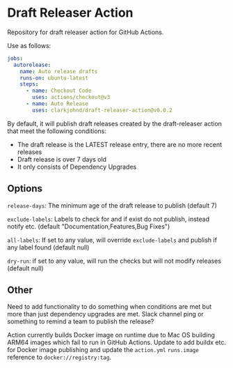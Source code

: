 # Draft Releaser Action

Repository for draft releaser action for GitHub Actions.

Use as follows:

```yaml
jobs:
  autorelease:
    name: Auto release drafts
    runs-on: ubuntu-latest
    steps:
      - name: Checkout Code
        uses: actions/checkout@v3
      - name: Auto Release
        uses: clarkjohnd/draft-releaser-action@v0.0.2
```

By default, it will publish draft releases created by the draft-releaser action that meet the following conditions:

- The draft release is the LATEST release entry, there are no more recent releases
- Draft release is over 7 days old
- It only consists of Dependency Upgrades

## Options

```release-days```: The minimum age of the draft release to publish (default 7)

```exclude-labels```: Labels to check for and if exist do not publish, instead notify etc. (default "Documentation,Features,Bug Fixes")

```all-labels```: If set to any value, will override ```exclude-labels``` and publish if any label found (default null)

```dry-run```: if set to any value, will run the checks but will not modify releases (default null)

## Other

Need to add functionality to do something when conditions are met but more than just dependency upgrades are met. Slack channel ping or something to remind a team to publish the release?

Action currently builds Docker image on runtime due to Mac OS building ARM64 images which fail to run in GitHub Actions. Update to add buildx etc. for Docker image publishing and update the ```action.yml``` ```runs.image``` reference to ```docker://registry:tag```.

